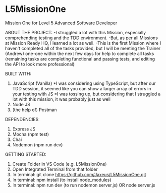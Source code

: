 # L5MissionOne

Mission One for Level 5 Advanced Software Developer

ABOUT THE PROJECT:
-I struggled a lot with this Mission, especially comprehending testing and the TDD environment.
-But, as per all Missions at Mission Ready HQ, I learned a lot as well.
-This is the first Mission where I haven't completed all of the tasks provided, but I will be meeting the Trainer (Andrew) one-one within the next few days for help to complete all tasks (remaining tasks are completing functional and passing tests, and editing the API to look more professional)

BUILT WITH:
1. JavaScript (Vanilla)
*I was considering using TypeScript, but after our TDD session, it seemed like you can show a larger array of errors in your testing with JS
*I was tossing up, but considering that I struggled a lot with this mission, it was probably just as well
2. Node JS
3. (the help of) Postman

DEPENDENCIES:

1. Express JS
2. Mocha (npm test)
3. Chai
4. Nodemon (npm run dev)

GETTING STARTED:

1. Create Folder in VS Code (e.g. L5MissionOne)
2. Open Integrated Terminal from that folder
3. In terminal: git clone https://github.com/Jaxeus/L5MissionOne.git
4. In terminal: npm install (to install node_modules)
5. In terminal: npm run dev (to run nodemon server.js) OR node server.js



